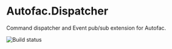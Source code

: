 # Autofac.Dispatcher

Command dispatcher and Event pub/sub extension for Autofac.

![Build status](https://ci.appveyor.com/api/projects/status/wra3g3ahgygteu5f?svg=true)
